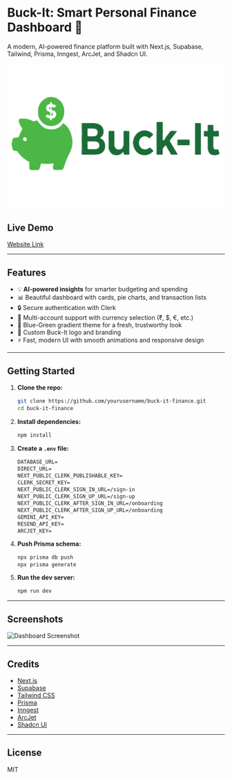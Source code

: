 # Buck-It: Smart Personal Finance Dashboard 💸

A modern, AI-powered finance platform built with Next.js, Supabase, Tailwind, Prisma, Inngest, ArcJet, and Shadcn UI.

![Buck-It Logo](public/logo.png)

## Live Demo
[Website Link](https://buck-it-ai-powered-personal-finance.vercel.app/)

---

## Features
- 💡 **AI-powered insights** for smarter budgeting and spending
- 📊 Beautiful dashboard with cards, pie charts, and transaction lists
- 🔒 Secure authentication with Clerk
- 🏦 Multi-account support with currency selection (₹, $, €, etc.)
- 🎨 Blue-Green gradient theme for a fresh, trustworthy look
- 🐷 Custom Buck-It logo and branding
- ⚡ Fast, modern UI with smooth animations and responsive design

---

## Getting Started
1. **Clone the repo:**
   ```bash
   git clone https://github.com/yourusername/buck-it-finance.git
   cd buck-it-finance
   ```
2. **Install dependencies:**
   ```bash
   npm install
   ```
3. **Create a `.env` file:**
   ```env
   DATABASE_URL=
   DIRECT_URL=
   NEXT_PUBLIC_CLERK_PUBLISHABLE_KEY=
   CLERK_SECRET_KEY=
   NEXT_PUBLIC_CLERK_SIGN_IN_URL=/sign-in
   NEXT_PUBLIC_CLERK_SIGN_UP_URL=/sign-up
   NEXT_PUBLIC_CLERK_AFTER_SIGN_IN_URL=/onboarding
   NEXT_PUBLIC_CLERK_AFTER_SIGN_UP_URL=/onboarding
   GEMINI_API_KEY=
   RESEND_API_KEY=
   ARCJET_KEY=
   ```
4. **Push Prisma schema:**
   ```bash
   npx prisma db push
   npx prisma generate
   ```
5. **Run the dev server:**
   ```bash
   npm run dev
   ```

---

## Screenshots
![Dashboard Screenshot](public/dashboard-screenshot.png)

---

## Credits
- [Next.js](https://nextjs.org/)
- [Supabase](https://supabase.com/)
- [Tailwind CSS](https://tailwindcss.com/)
- [Prisma](https://www.prisma.io/)
- [Inngest](https://www.inngest.com/)
- [ArcJet](https://arcjet.com/)
- [Shadcn UI](https://ui.shadcn.com/)

---

## License
MIT

